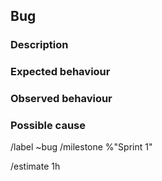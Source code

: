## Bug

### Description


### Expected behaviour

### Observed behaviour

### Possible cause


/label ~bug
/milestone %"Sprint 1"

<!--- /estimate time_spent -->
/estimate 1h
